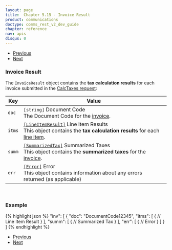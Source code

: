 ```yaml
---
layout: page
title:  Chapter 5.15 - Invoice Result
product: communications
doctype: comms_rest_v2_dev_guide
chapter: reference
nav: apis
disqus: 0
---
```


<ul class="pager">
  <li class="previous"><a href="/communications/dev-guide_rest_v2/reference/calc-taxes-response/"><i class="glyphicon glyphicon-chevron-left"></i>Previous</a></li>
  <li class="next"><a href="/communications/dev-guide_rest_v2/reference/error-response/">Next<i class="glyphicon glyphicon-chevron-right"></i></a></li>
</ul>

<h3>Invoice Result</h3>

The <code>InvoiceResult</code> object contains the <b>tax calculation results</b> for each invoice submitted in the <a class="dev-guide-link" href="/communications/dev-guide_rest_v2/reference/calc-taxes-request/">CalcTaxes request</a>:

<div class="mobile-table">
  <table class="styled-table">
    <thead>
      <tr>
        <th>Key</th>
        <th>Value</th>
      </tr>
    </thead>
    <tbody>
      <tr>
        <td><code>doc</code></td>
        <td><code>[string]</code> Document Code
        <br>
        The Document Code for the <a class="dev-guide-link" href="/communications/dev-guide_rest_v2/reference/invoice/">invoice</a>.
        </td>
      </tr>
      <tr>
        <td><code>itms</code></td>
        <td><a class="dev-guide-link" href="/communications/dev-guide_rest_v2/reference/line-item-result/"><code>[LineItemResult]</code></a> Line Item Results
        <br>
        This object contains the <b>tax calculation results</b> for each <a class="dev-guide-link" href="/communications/dev-guide_rest_v2/reference/line-item/">line item</a>.
        </td>
      </tr>
      <tr>
        <td><code>summ</code></td>
        <td><a class="dev-guide-link" href="/communications/dev-guide_rest_v2/reference/summarized-tax-result/"><code>[SummarizedTax]</code></a> Summarized Taxes
        <br>
        This object contains the <b>summarized taxes</b> for the <a class="dev-guide-link" href="/communications/dev-guide_rest_v2/reference/invoice/">invoice</a>.
        </td>
      </tr>
      <tr>
        <td><code>err</code></td>
        <td><a class="dev-guide-link" href="/communications/dev-guide_rest_v2/reference/error-response/"><code>[Error]</code></a> Error
        <br>
        This object contains information about any errors returned (as applicable)
        </td>
      </tr>
    </tbody>
  </table>
</div>
<br>

<h3>Example</h3>

{% highlight json %}
"inv": [
  {
    "doc": "DocumentCode12345",
    "itms": [
      {
        // Line Item Result
      }
    ],
    "summ": [
      {
        // Summarized Tax
      }
    ],
    "err": [
      {
        // Error
      }
    ]
  }
]
{% endhighlight %}

<ul class="pager">
  <li class="previous"><a href="/communications/dev-guide_rest_v2/reference/calc-taxes-response/"><i class="glyphicon glyphicon-chevron-left"></i>Previous</a></li>
  <li class="next"><a href="/communications/dev-guide_rest_v2/reference/error-response/">Next<i class="glyphicon glyphicon-chevron-right"></i></a></li>
</ul>